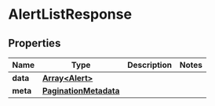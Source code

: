 
# AlertListResponse

## Properties
Name | Type | Description | Notes
------------ | ------------- | ------------- | -------------
**data** | [**Array&lt;Alert&gt;**](Alert.md) |  | 
**meta** | [**PaginationMetadata**](PaginationMetadata.md) |  | 



